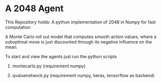 # A 2048 Agent

This Repository holds:
A python implementation of 2048 in Numpy for fast computation

A Monte Carlo roll out model that computes smooth action values, where a
suboptimal move is just discounted through its negative influence on the mean.


To start and view the agents just run the python scripts

1) montecarlo.py  (requirement numpy)

2) qvaluenetwork.py  (requirement numpy, keras, tensorflow as backend)
